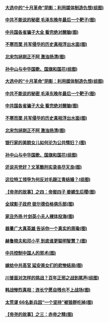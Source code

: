 #### [大选中的“十月革命”阴影：利用媒体制造仇恨(组图)](../pages/p6/953265.md?t=11221651) 
#### [中共不能说的秘密 毛泽东晚年最后一个靶子(图)](../pages/p6/952324.md?t=11221651) 
#### [中共国各省骗子大全 看完绝对醒脑(图)](../pages/p6/953317.md?t=11221651) 
#### [不寒而栗 共军侵华的历史真相浮出水面(图)](../pages/p6/951862.md?t=11221651) 
#### [北宋包拯刚正不阿 激浊扬清(图)](../pages/p6/952574.md?t=11221651) 
#### [孙中山与中华国歌、国旗和国花(组图)](../pages/p6/952850.md?t=11221651) 
#### [大选中的“十月革命”阴影：利用媒体制造仇恨(组图)](../pages/p6/953265.md?t=11221651) 
#### [中共不能说的秘密 毛泽东晚年最后一个靶子(图)](../pages/p6/952324.md?t=11221651) 
#### [中共国各省骗子大全 看完绝对醒脑(图)](../pages/p6/953317.md?t=11221651) 
#### [不寒而栗 共军侵华的历史真相浮出水面(图)](../pages/p6/951862.md?t=11221651) 
#### [北宋包拯刚正不阿 激浊扬清(图)](../pages/p6/952574.md?t=11221651) 
#### [银行家的美貌女儿如何沦为公共情妇？(图)](../pages/p6/952654.md?t=11221651) 
#### [孙中山与中华国歌、国旗和国花(组图)](../pages/p6/952850.md?t=11221651) 
#### [还说共党好？文革酷刑实录丧尽天良(图)](../pages/p6/951883.md?t=11221651) 
#### [这位特工领导为何反对毛跟江青结婚？(组图)](../pages/p6/952211.md?t=11221651) 
#### [【帝尧的故事】之四：帝喾四子 姜嫄生后稷(图)](../pages/p6/948870.md?t=11221651) 
#### [全球影子政府 彼尔德伯格俱乐部(图)](../pages/p6/952930.md?t=11221651) 
#### [家丑外扬 叶剑英小夫人裸体投海(图)](../pages/p6/952653.md?t=11221651) 
#### [器量广大真英雄 告诉你一个真实的周瑜(图)](../pages/p6/952295.md?t=11221651) 
#### [赫鲁晓夫和邓小平 到底谁更聪明智慧？(图)](../pages/p6/952067.md?t=11221651) 
#### [中共控制中国人的邪术(图)](../pages/p6/952714.md?t=11221651) 
#### [嫁给中共高官 延安美女们的悲惨结局(图)](../pages/p6/952652.md?t=11221651) 
#### [川普面对怎样的挑战？百年正邪之战到尾声(组图)](../pages/p6/952660.md?t=11221651) 
#### [韩战惨烈真相：连长宁愿自残也不上战场(图)](../pages/p6/952736.md?t=11221651) 
#### [太荒谬 66名新兵因“一个坚持”被狼群吃掉(图)](../pages/p6/951872.md?t=11221651) 
#### [【帝尧的故事】之三：赤帝之精(图)](../pages/p6/948869.md?t=11221651) 
